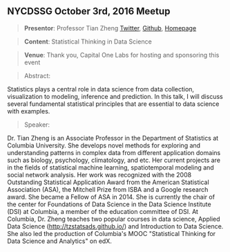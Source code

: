 ## NYCDSSG October 3rd, 2016 Meetup

> **Presentor**:		Professor Tian Zheng [Twitter](https://twitter.com/tz33cu), [Github](https://github.com/tz33cu), [Homepage](http://www.stat.columbia.edu/~tzheng)

> **Content**:			Statistical Thinking in Data Science  

> **Venue**:			Thank you, Capital One Labs for hosting and sponsoring this event

> Abstract: 

Statistics plays a central role in data science from data collection, visualization to modeling, inference and prediction. In this talk, I will discuss several fundamental statistical principles that are essential to data science with examples.  

> Speaker:

Dr. Tian Zheng is an Associate Professor in the Department of Statistics at Columbia University. She develops novel methods for exploring and understanding patterns in complex data from different application domains such as biology, psychology, climatology, and etc.  Her current projects are in the fields of statistical machine learning, spatiotemporal modeling and social network analysis.  Her work was recognized with the 2008 Outstanding Statistical Application Award from the American Statistical Association (ASA), the Mitchell Prize from ISBA and a Google research award.  She became a Fellow of ASA in 2014.  She is currently the chair of the center for Foundations of Data Science in the Data Science Institute (DSI) at Columbia, a member of the education committee of DSI. At Columbia, Dr. Zheng teaches two popular courses in data science, Applied Data Science (http://tzstatsads.github.io/) and Introduction to Data Science. She also led the production of Columbia's MOOC "Statistical Thinking for Data Science and Analytics" on edX.


